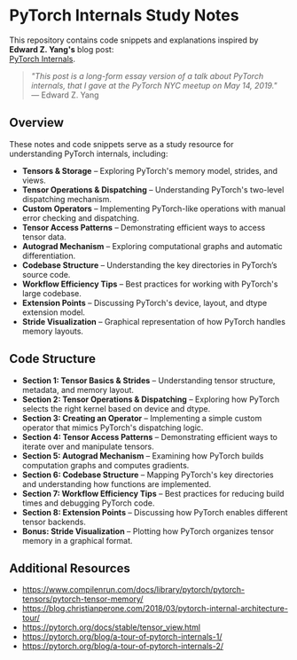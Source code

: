 # PyTorch Internals Study Notes

This repository contains code snippets and explanations inspired by **Edward Z. Yang's** blog post:  
[PyTorch Internals](https://blog.ezyang.com/2019/05/pytorch-internals/).

> *"This post is a long-form essay version of a talk about PyTorch internals, that I gave at the PyTorch NYC meetup on May 14, 2019."*  
> — Edward Z. Yang  

## Overview
These notes and code snippets serve as a study resource for understanding PyTorch internals, including:

- **Tensors & Storage** – Exploring PyTorch's memory model, strides, and views.
- **Tensor Operations & Dispatching** – Understanding PyTorch's two-level dispatching mechanism.
- **Custom Operators** – Implementing PyTorch-like operations with manual error checking and dispatching.
- **Tensor Access Patterns** – Demonstrating efficient ways to access tensor data.
- **Autograd Mechanism** – Exploring computational graphs and automatic differentiation.
- **Codebase Structure** – Understanding the key directories in PyTorch’s source code.
- **Workflow Efficiency Tips** – Best practices for working with PyTorch's large codebase.
- **Extension Points** – Discussing PyTorch's device, layout, and dtype extension model.
- **Stride Visualization** – Graphical representation of how PyTorch handles memory layouts.


## Code Structure
- **Section 1: Tensor Basics & Strides** – Understanding tensor structure, metadata, and memory layout.
- **Section 2: Tensor Operations & Dispatching** – Exploring how PyTorch selects the right kernel based on device and dtype.
- **Section 3: Creating an Operator** – Implementing a simple custom operator that mimics PyTorch's dispatching logic.
- **Section 4: Tensor Access Patterns** – Demonstrating efficient ways to iterate over and manipulate tensors.
- **Section 5: Autograd Mechanism** – Examining how PyTorch builds computation graphs and computes gradients.
- **Section 6: Codebase Structure** – Mapping PyTorch's key directories and understanding how functions are implemented.
- **Section 7: Workflow Efficiency Tips** – Best practices for reducing build times and debugging PyTorch code.
- **Section 8: Extension Points** – Discussing how PyTorch enables different tensor backends.
- **Bonus: Stride Visualization** – Plotting how PyTorch organizes tensor memory in a graphical format.

## Additional Resources

- https://www.compilenrun.com/docs/library/pytorch/pytorch-tensors/pytorch-tensor-memory/
- https://blog.christianperone.com/2018/03/pytorch-internal-architecture-tour/
- https://pytorch.org/docs/stable/tensor_view.html
- https://pytorch.org/blog/a-tour-of-pytorch-internals-1/
- https://pytorch.org/blog/a-tour-of-pytorch-internals-2/
